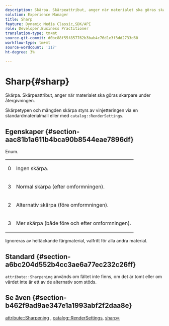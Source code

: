 ```yaml
---
description: Skärpa. Skärpeattribut, anger när materialet ska göras skarpare under återgivningen.
solution: Experience Manager
title: Sharp
feature: Dynamic Media Classic,SDK/API
role: Developer,Business Practitioner
translation-type: tm+mt
source-git-commit: d0bc88f55f857762b3bab4c76d1e3f3dd2733d60
workflow-type: tm+mt
source-wordcount: '117'
ht-degree: 3%

---
```



# Sharp{#sharp}

Skärpa. Skärpeattribut, anger när materialet ska göras skarpare under återgivningen.

Skärpetypen och mängden skärpa styrs av vinjetteringen via en standardmaterialmall eller med `catalog::RenderSettings`.

## Egenskaper {#section-aac81b1a611b4bca90b8544eae7896df}

Enum.

<table id="simpletable_D52B41A39E4E4E54A06821B9D689DB30"> 
 <tr class="strow"> 
  <td class="stentry"> <p>0 </p></td> 
  <td class="stentry"> <p>Ingen skärpa. </p></td> 
 </tr> 
 <tr class="strow"> 
  <td class="stentry"> <p>3 </p></td> 
  <td class="stentry"> <p>Normal skärpa (efter omformningen). </p></td> 
 </tr> 
 <tr class="strow"> 
  <td class="stentry"> <p>2 </p></td> 
  <td class="stentry"> <p>Alternativ skärpa (före omformningen). </p></td> 
 </tr> 
 <tr class="strow"> 
  <td class="stentry"> <p>3 </p></td> 
  <td class="stentry"> <p>Mer skärpa (både före och efter omformningen). </p></td> 
 </tr> 
</table>

Ignoreras av heltäckande färgmaterial, valfritt för alla andra material.

## Standard {#section-a6bc204d552b4cc3ae6a77ec232c26ff}

`attribute::Sharpening` används om fältet inte finns, om det är tomt eller om värdet inte är ett av de alternativ som stöds.

## Se även {#section-b462f9ad9ae347e1a1993abf2f2daa8e}

[attribute::Sharpening](../../../../../ir-api/material-cat/image-rendering-api-ref/c-ir-material-catalog/c-ir-attributes-reference/r-ir-cat-sharp.md#reference-c706450cf95347f98f86c696f9167297) ,  [catalog::RenderSettings](../../../../../ir-api/material-cat/image-rendering-api-ref/c-ir-material-catalog/c-ir-attributes-reference/r-ir-rendersettings.md#reference-f3ae5e18095d40b2a8edef957dd82fbd),  [sharp=](../../../../../ir-api/http-protocol/image-rendering-api-ref/c-ir-http-protocol-ref/c-ir-http-protocol-command-reference/r-ir-http-sharp.md#reference-acdd87f6b5de4e3a85e5d3c03022a35a)

